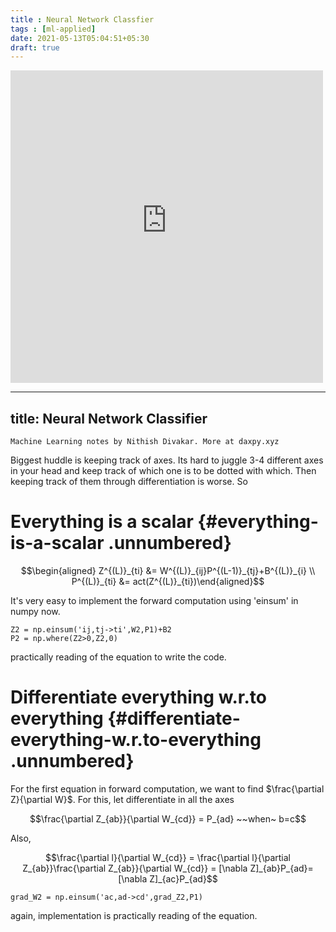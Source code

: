 ```yaml
---
title : Neural Network Classfier
tags : [ml-applied]
date: 2021-05-13T05:04:51+05:30
draft: true
---
```


<!--<embed src="{{site.dev-images}}/2021-05-13-020-neural-network-classifier.pdf" width="500" height="500"  type="application/pdf" frameborder="0" allowfullscreen>-->
<embed src="https://daxpy-website.s3.ap-southeast-1.amazonaws.com/2021-05-13-020-neural-network-classifier.pdf" width="500" height="500"  type="application/pdf" frameborder="0" allowfullscreen>

---
title: Neural Network Classifier
---

` Machine Learning notes by Nithish Divakar. More at daxpy.xyz `

Biggest huddle is keeping track of axes. Its hard to juggle 3-4
different axes in your head and keep track of which one is to be dotted
with which. Then keeping track of them through differentiation is worse.
So

Everything is a scalar {#everything-is-a-scalar .unnumbered}
======================

$$\begin{aligned}
Z^{(L)}_{ti} &= W^{(L)}_{ij}P^{(L-1)}_{tj}+B^{(L)}_{i}
\\
P^{(L)}_{ti} &= act(Z^{(L)}_{ti})\end{aligned}$$

It's very easy to implement the forward computation using 'einsum' in
numpy now.

    Z2 = np.einsum('ij,tj->ti',W2,P1)+B2
    P2 = np.where(Z2>0,Z2,0)    

practically reading of the equation to write the code.

Differentiate everything w.r.to everything {#differentiate-everything-w.r.to-everything .unnumbered}
==========================================

For the first equation in forward computation, we want to find
$\frac{\partial Z}{\partial W}$. For this, let differentiate in all the
axes

$$\frac{\partial Z_{ab}}{\partial W_{cd}} = P_{ad} ~~when~ b=c$$

Also,

$$\frac{\partial l}{\partial W_{cd}} = \frac{\partial l}{\partial Z_{ab}}\frac{\partial Z_{ab}}{\partial W_{cd}} = [\nabla Z]_{ab}P_{ad}= [\nabla Z]_{ac}P_{ad}$$

    grad_W2 = np.einsum('ac,ad->cd',grad_Z2,P1)

again, implementation is practically reading of the equation.


    